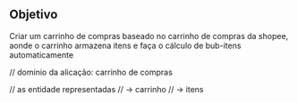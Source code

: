 ## Objetivo

Criar um carrinho de compras baseado no carrinho de compras da shopee, aonde o carrinho armazena itens e faça o cálculo de bub-itens automaticamente

// dominio da alicação: carrinho de compras

// as entidade representadas
// -> carrinho
// -> itens